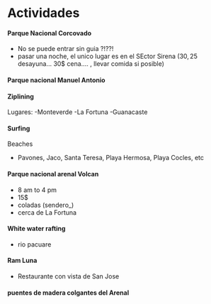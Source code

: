 # Actividades



#### Parque Nacional Corcovado
- No se puede entrar sin guia ?!??!
- pasar una noche, el unico lugar es en el SEctor Sirena (30$, 25$ desayuna... 30$ cena.... , llevar comida si posible)


#### Parque nacional Manuel Antonio

#### Ziplining
Lugares:
-Monteverde
-La Fortuna
-Guanacaste


#### Surfing
Beaches
- Pavones, Jaco, Santa Teresa, Playa Hermosa, Playa Cocles, etc

#### Parque nacional arenal Volcan
-  8 am to 4 pm
- 15$
- coladas (sendero_)
- cerca de La Fortuna


#### White water rafting
- rio pacuare


#### Ram Luna
- Restaurante con vista de San Jose


#### puentes de madera colgantes del Arenal
